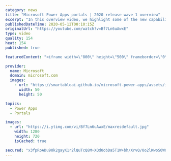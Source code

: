 ```yaml
---
category: news
title: "Microsoft Power Apps portals | 2020 release wave 1 overview"
excerpt: "In this overview video, we highlight some of the new capabilities included in the latest update to Microsoft Power Apps portals.     Here are the capabilities covered:   •    Power BI integration, so you can quickly add Power BI reports, tables, and dashboards to your portals without coding.  •    Themes"
publishedDateTime: 2020-05-12T00:10:15Z
originalUrl: "https://youtube.com/watch?v=Bf7Ln6uAwxE"
type: video
quality: 154
heat: 154
published: true

featuredContent: "<iframe width=\"800\" height=\"500\" frameborder=\"0\" src=\"https://www.youtube.com/embed/Bf7Ln6uAwxE\" allow=\"accelerometer; autoplay; encrypted-media; gyroscope; picture-in-picture\" allowfullscreen></iframe>"

provider:
  name: Microsoft
  domain: microsoft.com
  images:
    - url: "https://smartableai.github.io/microsoft-power-apps/assets/images/organizations/microsoft.com-50x50.jpg"
      width: 50
      height: 50

topics:
  - Power Apps
  - Portals

images:
  - url: "https://i.ytimg.com/vi/Bf7Ln6uAwxE/maxresdefault.jpg"
    width: 1280
    height: 720
    isCached: true

secured: "x3fpRoADu90k2gayK1r2lQuTcQ8M+XQd0obDa5T1W+bh/XrvQ/0o2lKwoS0WOsvMixEl/yohx3NgPQa9Urnb6ma5sxTvbhzQ+/LfOrmnAXOonwvPxIUo2OU4lXgPDIfuupreu//upF248LhYQ3v9j1vbdFdmBrMNUqwgMT3LXT+0hqgwnh2FlnH4OjegLhW77OkfnNW16DG8aB3brR6AIQ9PCTWDJcz00Lt8yKdZ2XhKLC56KazdNYIvHyGUngwUpvx0PTHZGDcZXrLEAfTlBCNiiT8os+MPYw3yqEYLUEaBRrV07XrgziQ7Qeq127H/skkcsZyxT60sk9BZbkS+VIt9La3+TLd0kEzz+3beUFEeeiswnBL3scJTKyu+qxjCTs67pcaXJac5Z+FcNtv1G9kCxYNwZM0mBHenRhRe4r7fcC3E/5IHh1OG/qnqB0Tc;X+KgWYYzKgF7PD427MYBcg=="
---
```


